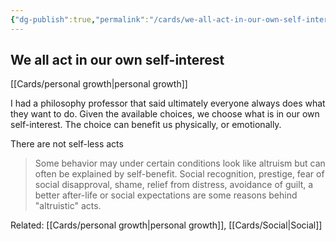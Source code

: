 ```yaml
---
{"dg-publish":true,"permalink":"/cards/we-all-act-in-our-own-self-interest/"}
---
```



## We all act in our own self-interest
[[Cards/personal growth\|personal growth]]

I had a philosophy professor that said ultimately everyone always does what they want to do. Given the available choices, we choose what is in our own self-interest. The choice can benefit us physically, or emotionally. 

There are not self-less acts

> Some behavior may under certain conditions look like altruism but can often be explained by self-benefit. Social recognition, prestige, fear of social disapproval, shame, relief from distress, avoidance of guilt, a better after-life or social expectations are some reasons behind "altruistic" acts.



Related:  [[Cards/personal growth\|personal growth]], [[Cards/Social\|Social]]

